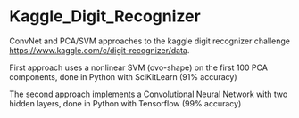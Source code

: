# Kaggle_Digit_Recognizer
ConvNet and PCA/SVM approaches to the kaggle digit recognizer challenge https://www.kaggle.com/c/digit-recognizer/data.

First approach uses a nonlinear SVM (ovo-shape) on the first 100 PCA components, done in Python with SciKitLearn (91% accuracy)

The second approach implements a Convolutional Neural Network with two hidden layers, done in Python with Tensorflow (99% accuracy)
